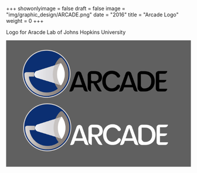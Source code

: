 +++
showonlyimage = false
draft = false
image = "img/graphic_design/ARCADE.png"
date = "2016"
title = "Arcade Logo"
weight = 0
+++

Logo for Aracde Lab of Johns Hopkins University

<!--more-->

![figure1][1]

[1]: /img/graphic_design/ARCADE.png
